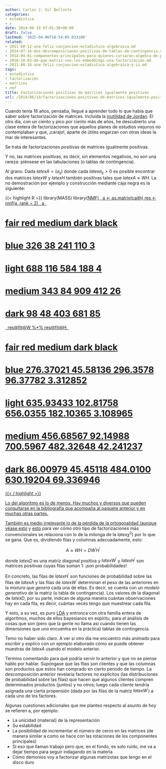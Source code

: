```yaml
---
author: Carlos J. Gil Bellosta
categories:
- estadística
- r
date: 2014-06-19 07:01:38+00:00
draft: false
lastmod: '2025-04-06T18:54:05.033108'
related:
- 2011-08-12-una-feliz-conjuncion-estadistico-algebraica.md
- 2014-07-16-dos-descomposiciones-positivas-de-tablas-de-contingencia.md
- 2014-04-01-componentes-principales-para-quienes-cursaron-algebra-de-primero-con-aprovechamiento.md
- 2018-10-03-de-que-matriz-son-los-embeddings-una-factorizacion.md
- 2011-08-16-una-feliz-conjuncion-estadistico-algebraica-y-ii.md
tags:
- estadística
- factorización
- matrices
- nmf
title: Factorizaciones positivas de matrices igualmente positivas
url: /2014/06/19/factorizaciones-positivas-de-matrices-igualmente-positivas/
---
```


Cuando tenía 18 años, pensaba, llegué a aprender todo lo que había que saber sobre factorización de matrices. Incluida la [inutilidad de Jordan](http://en.wikipedia.org/wiki/Jordan_normal_form). El otro día, con un ciento y pico por ciento más de años, he descubierto una clase entera de factorizaciones que aquellos planes de estudios viejunos no contemplaban y que, ¡carajo!, aparte de útiles engarzan con otras ideas la mar de interesantes.

Se trata de factorizaciones positivas de matrices igualmente positivas.

Y no, las matrices positivas, es decir, sin elementos negativos, no son una rareza: piénsese en las tabulaciones (o tablas de contingencia).

Al grano. Dada $latex A =(a_{ij})$ donde cada $latex a_{ij} > 0$ es posible encontrar dos matrices $latex W$ y $latex H$ también positivas tales que $latex A \approx WH$. La no demostración por ejemplo y construcción mediante caja negra es la siguiente:

{{< highlight R >}}
library(MASS)
library(<a href="http://inside-r.org/packages/cran/NMF">NMF)
 
a <- as.matrix(caith)
res <- <a href="http://inside-r.org/packages/cran/NMF">nmf(a, rank = 2)
 
a
 
# fair red medium dark black
# blue    326  38    241  110     3
# light   688 116    584  188     4
# medium  343  84    909  412    26
# dark     98  48    403  681    85
 
res@fit@W %*% res@fit@H
 
# fair       red   medium      dark     black
# blue   276.37021  45.58136 296.3578  96.37782  3.312852
# light  635.93433 102.81758 656.0355 182.10365  3.108965
# medium 456.68567  92.14988 700.5967 482.32648 42.241237
# dark    86.00979  45.45118 484.0100 630.19204 69.336946
{{< / highlight >}}

Lo del algoritmo es lo de menos. Hay muchos y diversos que pueden consultarse en la bibliografía que acompaña al paquete anterior y en muchas otras partes.

También es medio irrelevante lo de la pérdida de la ortogonalidad (aunque véase [esto](http://www.datanalytics.com/2011/08/12/una-feliz-conjuncion-estadistico-algebraica/) y [esto](http://www.datanalytics.com/2011/08/16/una-feliz-conjuncion-estadistico-algebraica-y-ii/) para ver cómo otro tipo de factorizaciones más convencionales se relaciona con lo de la milonga de la $latex \chi^2$) por lo que se gana. Que es, dividiendo filas y columnas adecuadamente, esto:

$$ A \approx WH= DW^\prime H^\prime$$

donde $latex D$ es una matriz diagonal positiva y $latex W^\prime$ y $latex H^\prime$ son matrices positivas cuyas filas suman 1: ¡son probabilidades!

En concreto, las filas de $latex H^\prime$ son funciones de probabilidad sobre las filas de $latex A$ y las filas de $latex W^\prime$ determinan el peso de las anteriores en la _mixtura_ que _genera_ cada una de ellas. Es decir, se cuenta con un _modelo generativo_ de la matriz (o tabla de contingencia). Los valores de la diagonal de $latex D$, por su parte, indican de alguna manera cuántas observaciones hay en cada fila, es decir, cuántas veces tengo que muestrear cada fila.

Y esto, a su vez, es puro [LDA](http://en.wikipedia.org/wiki/Latent_Dirichlet_allocation) y entronca con otra familia entera de algoritmos, muchos de ellos bayesianos en espíritu, para el análisis de cosas que son (pero que la gente no llama así cuando tienen las dimensiones que uno encuentra en la práctica) tablas de contingencia.

Temo no haber sido claro. A ver si otro día me encuentro más animado para escribir y explico con un ejemplo elaborado cómo se puede obtener muestras de $latex A$ usando el modelo anterior.

Termino comentando para qué podría servir lo anterior y que no se piense hablo por hablar. Supóngase que las filas son clientes y que las columnas son productos que estos han comprado en cierto periodo de tiempo. La descomposición anterior revelaría factores no explícitos (las distribuciones de probabilidad sobre las filas) que hacen que algunos clientes compren determinados productos (juntos) y no otros; luego cada cliente tendría asignada una cierta propensión (dada por las filas de la matriz $latex W^\prime$) a cada uno de los factores.

Algunas cuestiones adicionales que me planteo respecto al asunto de hoy se refieren a, por ejemplo:

* La unicidad (material) de la representación
* Su estabilidad
* La posibilidad de incrementar el número de ceros en las matrices (de manera similar a como se hace con las rotaciones de los componentes principales)
* Si eso que llaman trabajo pero que, en el fondo, es solo ruido, me va a dejar tiempo para seguir indagando en la materia
* Cómo demonios voy a factorizar algunas matrizotas que tengo en el disco duro